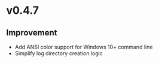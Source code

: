 # v0.4.7

## Improvement

- Add ANSI color support for Windows 10+ command line
- Simplify log directory creation logic
